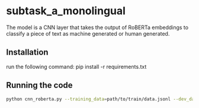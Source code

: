 # subtask_a_monolingual
The model is a CNN layer that takes the output of RoBERTa embeddings to classify a piece of text as machine generated or human generated.
## Installation
run the following command:
pip install -r requirements.txt

## Running the code
```bash
python cnn_roberta.py --training_data=path/to/train/data.jsonl --dev_data=path/to/dev/data.jsonl --output_file=path/to/output.jsonl

